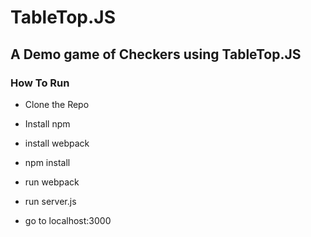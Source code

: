 # TableTop.JS

## A Demo game of Checkers using TableTop.JS

### How To Run

* Clone the Repo

* Install npm

* install webpack

* npm install

* run webpack

* run server.js

* go to localhost:3000


